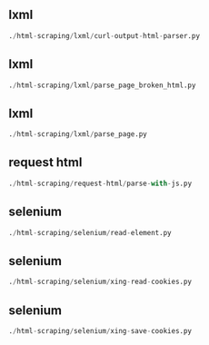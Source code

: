 
## lxml
```python
./html-scraping/lxml/curl-output-html-parser.py
```


## lxml
```python
./html-scraping/lxml/parse_page_broken_html.py
```


## lxml
```python
./html-scraping/lxml/parse_page.py
```


## request html
```python
./html-scraping/request-html/parse-with-js.py
```


## selenium
```python
./html-scraping/selenium/read-element.py
```


## selenium
```python
./html-scraping/selenium/xing-read-cookies.py
```


## selenium
```python
./html-scraping/selenium/xing-save-cookies.py
```

